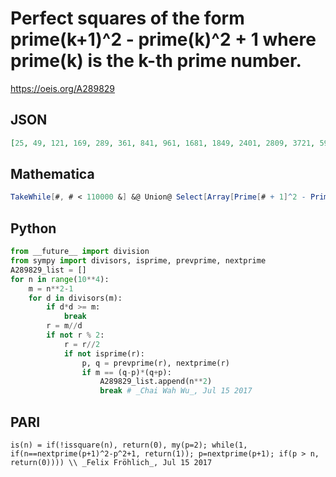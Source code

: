 # Perfect squares of the form prime\(k\+1\)^2 \- prime\(k\)^2 \+ 1 where prime\(k\) is the k\-th prime number\.
https://oeis.org/A289829
## JSON
```JSON
[25, 49, 121, 169, 289, 361, 841, 961, 1681, 1849, 2401, 2809, 3721, 5929, 6889, 7921, 8281, 10201, 11449, 11881, 14161, 14641, 17689, 24649, 26569, 32041, 38809, 41209, 43681, 44521, 61009, 63001, 69169, 76729, 80089, 85849, 89401, 94249, 96721, 97969, 108241]
```
## Mathematica
```Mathematica
TakeWhile[#, # < 110000 &] &@ Union@ Select[Array[Prime[# + 1]^2 - Prime[#]^2 + 1 &, 10^4], IntegerQ@ Sqrt@ # &] (* _Michael De Vlieger_, Jul 13 2017 *)
```
## Python
```Python
from __future__ import division
from sympy import divisors, isprime, prevprime, nextprime
A289829_list = []
for n in range(10**4):
    m = n**2-1
    for d in divisors(m):
        if d*d >= m:
            break
        r = m//d
        if not r % 2:
            r = r//2
            if not isprime(r):
                p, q = prevprime(r), nextprime(r)
                if m == (q-p)*(q+p):
                    A289829_list.append(n**2)
                    break # _Chai Wah Wu_, Jul 15 2017
```
## PARI
```PARI
is(n) = if(!issquare(n), return(0), my(p=2); while(1, if(n==nextprime(p+1)^2-p^2+1, return(1)); p=nextprime(p+1); if(p > n, return(0)))) \\ _Felix Fröhlich_, Jul 15 2017
```
